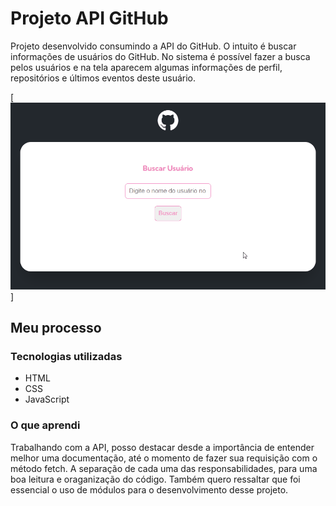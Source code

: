 # Projeto API GitHub

Projeto desenvolvido consumindo a API do GitHub. O intuito é buscar informações de usuários do GitHub. 
No sistema é possível fazer a busca pelos usuários e na tela aparecem algumas informações de perfil, repositórios e últimos eventos deste usuário. 

[<img src="./src/images/projeto-api-github.GIF" alt="project gif">]

## Meu processo

### Tecnologias utilizadas

- HTML
- CSS
- JavaScript

### O que aprendi

Trabalhando com a API, posso destacar desde a importância de entender melhor uma documentação, até o momento de fazer sua requisição com o método fetch. A separação de cada uma das responsabilidades, para uma boa leitura e oraganização do código. Também quero ressaltar que foi essencial o uso de módulos para o desenvolvimento desse projeto. 